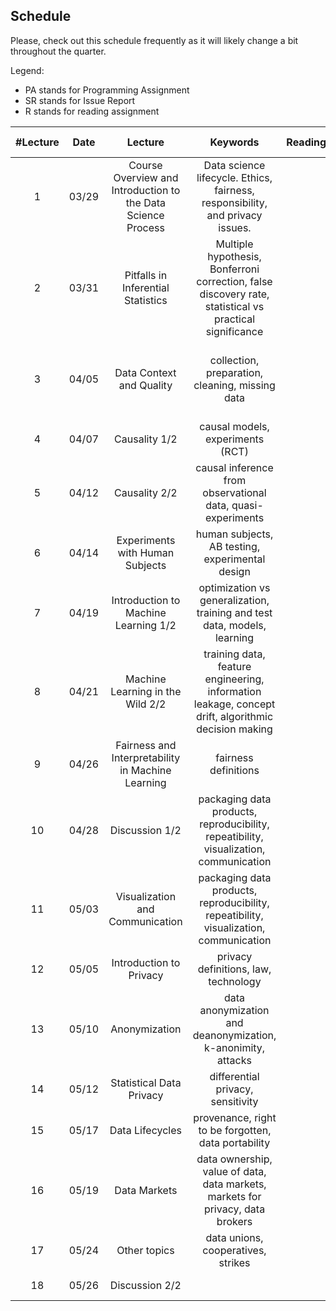 ## Schedule

Please, check out this schedule frequently as it will likely change a bit throughout the quarter.

Legend:

- PA stands for Programming Assignment
- SR stands for Issue Report
- R stands for reading assignment


| #Lecture | Date  |                           Lecture                            |                           Keywords                           |                           Readings                           |              Important Dates              |
| :------: | :---: | :----------------------------------------------------------: | :----------------------------------------------------------: | :----------------------------------------------------------: | :---------------------------------------: |
|    1     | 03/29 | Course Overview and Introduction to the Data Science Process | Data science lifecycle. Ethics, fairness, responsibility, and privacy issues. |  |       *PA0 assigned* *SR assigned*        |
|    2     | 03/31 |              Pitfalls in Inferential Statistics              | Multiple hypothesis, Bonferroni correction, false discovery rate, statistical vs practical significance |                                                              |                                           |
|    3     | 04/05 |                   Data Context and Quality                   |       collection, preparation, cleaning, missing data        |  | *PA1 assigned* *IP Proposal due* *R1 due* |
|    4     | 04/07 |                        Causality 1/2                         |              causal models,  experiments (RCT)               |                                                              |                                           |
|    5     | 04/12 |                        Causality 2/2                         | causal inference from observational data, quasi-experiments  |  |                 *R2 due*                  |
|    6     | 04/14 |               Experiments with Human Subjects                |       human subjects, AB testing, experimental design        |                                                              |                                           |
|    7     | 04/19 |             Introduction to Machine Learning 1/2             | optimization vs generalization, training and test data, models, learning |                                                              |            *PA1 due* *R3 due*             |
|    8     | 04/21 |               Machine Learning in the Wild 2/2               | training data, feature engineering, information leakage, concept drift, algorithmic decision making |                                                              |              *PA2 assigned*               |
|    9     | 04/26 |      Fairness and Interpretability in Machine Learning       |                     fairness definitions                     |  |                                           |
|    10    | 04/28 |        Discussion 1/2    | packaging data products, reproducibility, repeatibility, visualization, communication |                                                              |              *PA3 assigned*               |
|    11    | 05/03 | Visualization and Communication  |  packaging data products, reproducibility, repeatibility, visualization, communication  | | |
|    12    | 05/05 |                    Introduction to Privacy                     |             privacy definitions, law, technology             |  |                 *R4 due*                 
|    13    | 05/10 |           Anonymization             |                       data anonymization and deanonymization, k-anonimity, attacks                        |                                                              |                 *PA2 due*                 |
|    14    | 05/12 |                   Statistical Data Privacy                   |              differential privacy, sensitivity               |                                                              |                 *R5 due*                  |
|    15    | 05/17 |                       Data Lifecycles                        |     provenance, right to be forgotten, data portability      |                                                              |         *PA4 assigned* *PA3 due*          |
|    16    | 05/19 |            Data Markets             | data ownership, value of data, data markets, markets for privacy, data brokers |  |                                           |
|    17    | 05/24 |     Other topics      |              data unions, cooperatives, strikes              |                                                              |                 *IP due*                  |
|    18    | 05/26 |                    Discussion 2/2                   |                                                              |                                                              |            *PA4 due* *R6 due*             |

